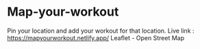 # Map-your-workout
Pin your location and add your workout for that location.
Live link : https://mapyourworkout.netlify.app/
Leaflet - Open Street Map

